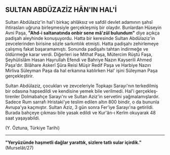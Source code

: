 ## SULTAN ABDÜZAZİZ HÂN'IN HAL'İ

Sultan Abdülaziz'in hal'i birkaç ahlâksız ve saf­dil devlet adamının şahsî ihtirasları uğruna birleş­mesiyle gerçekleşmiş bir olaydır. Bunlardan Hüse­yin Avni Paşa, **"Ahd-i saltanatında onbir sene mâ'zül bulundum"** diye açıkça padişah aleyhinde konuşuyordu. Hatta bir keresinde Sultan Abdüla­ziz'in zevcelerinden birisine sözle sarkıntılık et­mişti. Hatta padişahı zehirlemeye çalışmış fakat başaramamıştı. Sonunda padişahı tahtan indirme­ğe ve öldürmeğe karar verdi. Diğerleri ise Mithat Paşa, Mütercim Rüştü Faşa, Şeyhülislâm Hasan Hayrullah Efendi ve Bahriye Nazın Kayserili Ah­med Paşa'dır. Bilâhare Askerî Şûra Reisi Müşir Redif Paşa ve Harbiye Nazırı Mirliva Süleyman Paşa da hal erkanına katılırken Hal' işini Süley­man Paşa gerçekleştirir.

Sultan Abdülaziz, çocukları ve zevceleriyle Topkapı Sarayı'nın terkedilmiş bir odasına hapsedildi ve kendisine yemek bile verilmedi. Hal'i gerçekleş­tirenler Dolmabahçe Sarayı'nı ve Sultan Aziz'in servetini yağmalamışlardır. Sadece Rum sarrafı Hristaki'ye teslim edilen altın 800 bindir, o da bu­nunla Avrupa'ya kaçmıştır. Sultan Aziz, 3 gün sonra Fer'iye Sarayı'na getirildi. Burada bahçeye çıkması bile yasak edildi ve Kur'ân-ı Kerîm okuya­rak 48 saat yaşayabildi.

(Y. Öztuna, Türkiye Tarihi)

<hr>

**"Yeryüzünde haşmetli dağlar yarattık, sizlere tatlı sular içirdik."** (Murselât/27)
